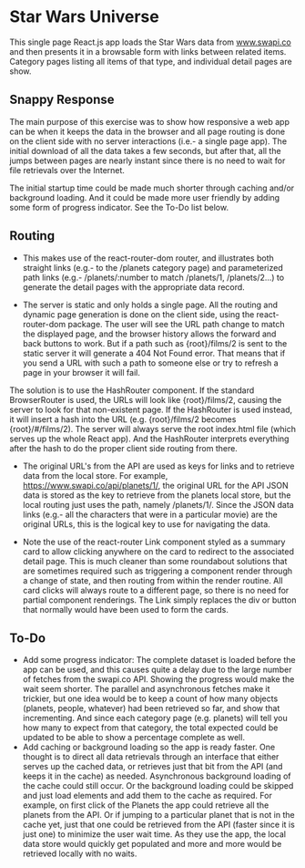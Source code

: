# Star Wars Universe

This single page React.js app loads the Star Wars data from www.swapi.co and then presents it in a browsable form with links between related items.  Category pages listing all items of that type, and individual detail pages are show.

## Snappy Response

The main purpose of this exercise was to show how responsive a web app can be when it keeps the data in the browser and all page routing is done on the client side with no server interactions (i.e.- a single page app).  The initial download of all the data takes a few seconds, but after that, all the jumps between pages are nearly instant since there is no need to wait for file retrievals over the Internet.

The initial startup time could be made much shorter through caching and/or background loading.  And it could be made more user friendly by adding some form of progress indicator.  See the To-Do list below.

## Routing

- This makes use of the react-router-dom router, and illustrates both straight links (e.g.- to the /planets category page) and parameterized path links (e.g.- /planets/:number to match /planets/1, /planets/2...) to generate the detail pages with the appropriate data record.

- The server is static and only holds a single page.  All the routing and dynamic page generation is done on the client side, using the react-router-dom package.  The user will see the URL path change to match the displayed page, and the browser history allows the forward and back buttons to work.  But if a path such as {root}/films/2 is sent to the static server it will generate a 404 Not Found error.  That means that if you send a URL with such a path to someone else or try to refresh a page in your browser it will fail.

The solution is to use the HashRouter component.  If the standard BrowserRouter is used, the URLs will look like {root}/films/2, causing the server to look for that non-existent page.  If the HashRouter is used instead, it will insert a hash into the URL (e.g. {root}/films/2 becomes {root}/#/films/2).  The server will always serve the root index.html file (which serves up the whole React app).  And the HashRouter interprets everything after the hash to do the proper client side routing from there.

- The original URL's from the API are used as keys for links and to retrieve data from the local store.  For example, https://www.swapi.co/api/planets/1/, the original URL for the API JSON data is stored as the key to retrieve from the planets local store, but the local routing just uses the path, namely /planets/1/.  Since the JSON data links (e.g.- all the characters that were in a particular movie) are the original URLs, this is the logical key to use for navigating the data.

- Note the use of the react-router Link component styled as a summary card to allow clicking anywhere on the card to redirect to the associated detail page.  This is much cleaner than some roundabout solutions that are sometimes required such as triggering a component render through a change of state, and then routing from within the render routine.  All card clicks will always route to a different page, so there is no need for partial component renderings.  The Link simply replaces the div or button that normally would have been used to form the cards.

## To-Do

- Add some progress indicator:  The complete dataset is loaded before the app can be used, and this causes quite a delay due to the large number of fetches from the swapi.co API.  Showing the progress would make the wait seem shorter.  The parallel and asynchronous fetches make it trickier, but one idea would be to keep a count of how many objects (planets, people, whatever) had been retrieved so far, and show that incrementing.  And since each category page (e.g. planets) will tell you how many to expect from that category, the total expected could be updated to be able to show a percentage complete as well.
- Add caching or background loading so the app is ready faster.  One thought is to direct all data retrievals through an interface that either serves up the cached data, or retrieves just that bit from the API (and keeps it in the cache) as needed.  Asynchronous background loading of the cache could still occur.  Or the background loading could be skipped and just load elements and add them to the cache as required.  For example, on first click of the Planets the app could retrieve all the planets from the API.  Or if jumping to a particular planet that is not in the cache yet, just that one could be retrieved from the API (faster since it is just one) to minimize the user wait time.  As they use the app, the local data store would quickly get populated and more and more would be retrieved locally with no waits.
